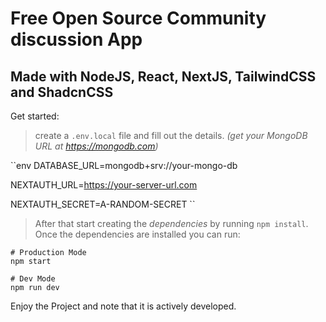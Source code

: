 # Free Open Source Community discussion App
## Made with NodeJS, React, NextJS, TailwindCSS and ShadcnCSS

Get started:

> create a `.env.local` file and fill out the details. *(get your MongoDB URL at https://mongodb.com)*

``env
DATABASE_URL=mongodb+srv://your-mongo-db

NEXTAUTH_URL=https://your-server-url.com

NEXTAUTH_SECRET=A-RANDOM-SECRET
``

> After that start creating the *dependencies* by running `npm install`. Once the dependencies are installed you can run:

```
# Production Mode
npm start

# Dev Mode
npm run dev
```
Enjoy the Project and note that it is actively developed.
